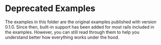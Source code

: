 # Deprecated Examples

The examples in this folder are the original examples published with version 0.1.0. Since then, built-in support has been added for most rails included in the examples. However, you can still read through them to help you understand better how everything works under the hood.
